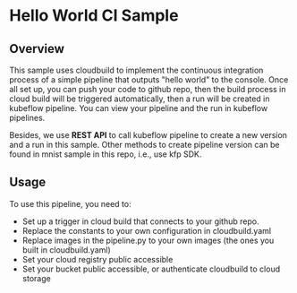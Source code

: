 # Hello World CI Sample

## Overview

This sample uses cloudbuild to implement the continuous integration process of a simple pipeline that outputs "hello world" to the console. Once all set up, you can push your code to github repo, then the build process in cloud build will be triggered automatically, then a run will be created in kubeflow pipeline. You can view your pipeline and the run in kubeflow pipelines. 

Besides, we use **REST API** to call kubeflow pipeline to create a new version and a run in this sample. Other methods to create pipeline version can be found in mnist sample in this repo, i.e., use kfp SDK.

## Usage

To use this pipeline, you need to:

* Set up a trigger in cloud build that connects to your github repo.
* Replace the constants to your own configuration in cloudbuild.yaml
* Replace images in the pipeline.py to your own images (the ones you built in cloudbuild.yaml)
* Set your cloud registry public accessible
* Set your bucket public accessible, or authenticate cloudbuild to cloud storage